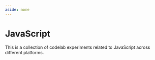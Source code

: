 ```yaml
---
aside: none
---
```


# JavaScript

This is a collection of codelab experiments related to JavaScript across different platforms.
